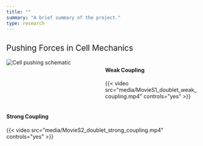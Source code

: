 ```yaml
---
title: ""
summary: "A brief summary of the project."
type: research
---
```

<!-- <h2 style="font-weight: normal">Background</h2>
Over the course of the last two decades, it became progressively clear that physical, i.e.
mechanical forces play a major role in cellular decision making and aid in regulating important
physiological processes like tissue growth and morphogenesis. To actively generate forces, cells
use a highly complex and self-organized contractile structure called the actin cytoskeleton which
allows them to explore the mechanical and geometric properties of their environment through cell-
matrix and cell-cell adhesions. These informations are then fed back to the cell, and evaluated by
means of chemical signals a process which is known as mechanotransduction. Although research
has yielded many new insights in recent years it is still puzzling how cells integrate information
from their environment into their decision-making process. Therefore, it is important to study how
cells generate forces, how the internal molecular machinery regulates them, and how these forces
transmit information in multicellular systems to understand processes such as development,
organogenesis, homeostasis or diseases like cancer. -->

### <h2 style="font-weight: normal">Pushing Forces in Cell Mechanics</h2>
<div style="display: flex; flex-wrap: wrap; gap: 1rem; align-items: flex-start;">

  <div style="flex: 1; min-width: 200px;">
    <img src="/uploads/coupling_mechanism.svg" alt="Cell pushing schematic"
         style="max-width: 100%; height: auto;">
  </div>

  <div style="flex: 1; min-width: 200px;">
    <h4>Weak Coupling</h4>
    {{< video src="media/MovieS1_doublet_weak_coupling.mp4" controls="yes" >}}
  </div>

  <div style="flex: 1; min-width: 200px;">
    <h4>Strong Coupling</h4>
    {{< video src="media/MovieS2_doublet_strong_coupling.mp4" controls="yes" >}}
  </div>

</div>




<!-- ![Test](coupling_mechanism.svg)
{{< video src="MovieS1_doublet_weak_coupling.mp4" controls="yes" >}} -->
<!-- {{< video src="MovieS1_doublet_weak_coupling.mp4" controls="yes" >}} -->
<!-- <img src="cell_pushing_matrix.jpg" alt="isolated" width="200"/> -->



<!-- - Lists
- **Bold text**
- *Italic text*
- Images
- 
{{< math >}}
$$
\gamma_{n} = \frac{ \left | \left (\mathbf x_{n} - \mathbf x_{n-1} \right )^T \left [\nabla F (\mathbf x_{n}) - \nabla F (\mathbf x_{n-1}) \right ] \right |}{\left \|\nabla F(\mathbf{x}_{n}) - \nabla F(\mathbf{x}_{n-1}) \right \|^2}
$$
{{< /math >}} -->
<!-- $$
\gamma_{n} = \frac{ \left | \left (\mathbf x_{n} - \mathbf x_{n-1} \right )^T \left [\nabla F (\mathbf x_{n}) - \nabla F (\mathbf x_{n-1}) \right ] \right |}{\left \|\nabla F(\mathbf{x}_{n}) - \nabla F(\mathbf{x}_{n-1}) \right \|^2}
$$ -->
